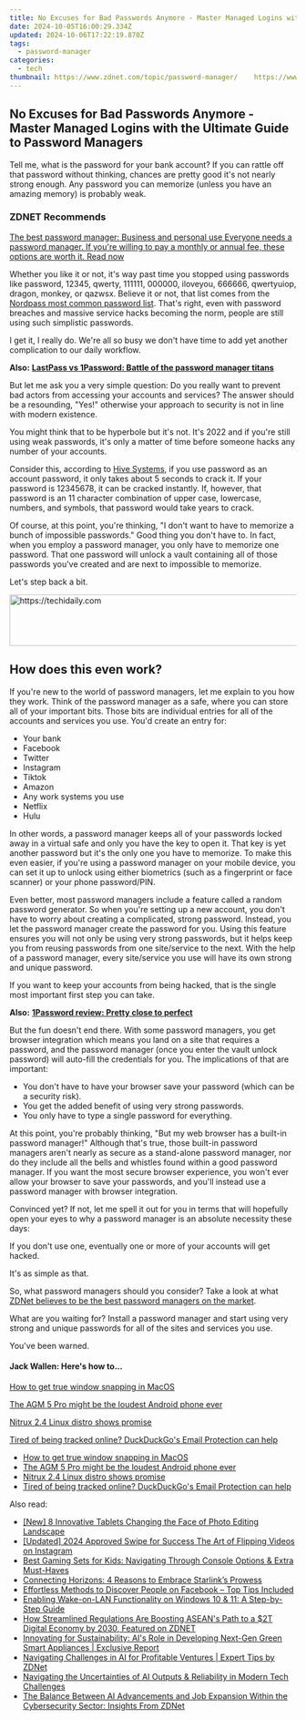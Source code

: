 ```yaml
---
title: No Excuses for Bad Passwords Anymore - Master Managed Logins with the Ultimate Guide to Password Managers
date: 2024-10-05T16:00:29.334Z
updated: 2024-10-06T17:22:19.870Z
tags:
  - password-manager
categories:
  - tech
thumbnail: https://www.zdnet.com/topic/password-manager/    https://www.zdnet.com/a/img/resize/6f102a6dee131833d9a15b866ae000f8180d53aa/2015/07/23/419173b1-ae0d-4a19-856d-f131fdf573dd/6.jpg?width=170&height=128&fit=crop&auto=webp
---
```


## No Excuses for Bad Passwords Anymore - Master Managed Logins with the Ultimate Guide to Password Managers

Tell me, what is the password for your bank account? If you can rattle off that password without thinking, chances are pretty good it's not nearly strong enough. Any password you can memorize (unless you have an amazing memory) is probably weak. 

### **ZDNET** Recommends

[The best password manager: Business and personal use Everyone needs a password manager. If you're willing to pay a monthly or annual fee, these options are worth it.  Read now](https://www.zdnet.com/article/best-password-manager/)

Whether you like it or not, it's way past time you stopped using passwords like password, 12345, qwerty, 111111, 000000, iloveyou, 666666, qwertyuiop, dragon, monkey, or qazwsx. Believe it or not, that list comes from the [Nordpass most common password list](https://nordpass.com/most-common-passwords-list/). That's right, even with password breaches and massive service hacks becoming the norm, people are still using such simplistic passwords.

I get it, I really do. We're all so busy we don't have time to add yet another complication to our daily workflow.

**Also:** [**LastPass vs 1Password: Battle of the password manager titans**](https://www.zdnet.com/article/lastpass-vs-1password/)

But let me ask you a very simple question: Do you really want to prevent bad actors from accessing your accounts and services? The answer should be a resounding, "Yes!" otherwise your approach to security is not in line with modern existence.

You might think that to be hyperbole but it's not. It's 2022 and if you're still using weak passwords, it's only a matter of time before someone hacks any number of your accounts. 

Consider this, according to [Hive Systems](https://www.hivesystems.io/blog/are-your-passwords-in-the-green), if you use password as an account password, it only takes about 5 seconds to crack it. If your password is 12345678, it can be cracked instantly. If, however, that password is an 11 character combination of upper case, lowercase, numbers, and symbols, that password would take years to crack.

Of course, at this point, you're thinking, "I don't want to have to memorize a bunch of impossible passwords." Good thing you don't have to. In fact, when you employ a password manager, you only have to memorize one password. That one password will unlock a vault containing all of those passwords you've created and are next to impossible to memorize.

Let's step back a bit.

<!-- affiliate ads begin -->
<a href="https://appsumo.8odi.net/c/5597632/2094480/7443" target="_top" id="2094480">
  <img src="//a.impactradius-go.com/display-ad/7443-2094480" border="0" alt="https://techidaily.com" width="728" height="90"/>
</a>
<img height="0" width="0" src="https://appsumo.8odi.net/i/5597632/2094480/7443" style="position:absolute;visibility:hidden;" border="0" />
<!-- affiliate ads end -->

## How does this even work?

If you're new to the world of password managers, let me explain to you how they work. Think of the password manager as a safe, where you can store all of your important bits. Those bits are individual entries for all of the accounts and services you use. You'd create an entry for:

* Your bank
* Facebook
* Twitter
* Instagram
* Tiktok
* Amazon
* Any work systems you use
* Netflix
* Hulu

In other words, a password manager keeps all of your passwords locked away in a virtual safe and only you have the key to open it. That key is yet another password but it's the only one you have to memorize. To make this even easier, if you're using a password manager on your mobile device, you can set it up to unlock using either biometrics (such as a fingerprint or face scanner) or your phone password/PIN. 

Even better, most password managers include a feature called a random password generator. So when you're setting up a new account, you don't have to worry about creating a complicated, strong password. Instead, you let the password manager create the password for you. Using this feature ensures you will not only be using very strong passwords, but it helps keep you from reusing passwords from one site/service to the next. With the help of a password manager, every site/service you use will have its own strong and unique password.

If you want to keep your accounts from being hacked, that is the single most important first step you can take. 

**Also:** [**1Password review: Pretty close to perfect**](https://www.zdnet.com/article/1password-review/)

But the fun doesn't end there. With some password managers, you get browser integration which means you land on a site that requires a password, and the password manager (once you enter the vault unlock password) will auto-fill the credentials for you. The implications of that are important:

* You don't have to have your browser save your password (which can be a security risk).
* You get the added benefit of using very strong passwords.
* You only have to type a single password for everything.

At this point, you're probably thinking, "But my web browser has a built-in password manager!" Although that's true, those built-in password managers aren't nearly as secure as a stand-alone password manager, nor do they include all the bells and whistles found within a good password manager. If you want the most secure browser experience, you won't ever allow your browser to save your passwords, and you'll instead use a password manager with browser integration.

Convinced yet? If not, let me spell it out for you in terms that will hopefully open your eyes to why a password manager is an absolute necessity these days:

If you don't use one, eventually one or more of your accounts will get hacked.

It's as simple as that.

So, what password managers should you consider? Take a look at what [ZDNet believes to be the best password managers on the market](https://www.zdnet.com/article/best-password-manager/).

What are you waiting for? Install a password manager and start using very strong and unique passwords for all of the sites and services you use.

You've been warned.

#### Jack Wallen: Here's how to...

[How to get true window snapping in MacOS](https://www.zdnet.com/article/how-to-get-true-window-snapping-in-macos/ "How to get true window snapping in MacOS")

[The AGM 5 Pro might be the loudest Android phone ever](https://www.zdnet.com/article/the-agm-5-pro-might-be-the-loudest-android-phone-ever/ "The AGM 5 Pro might be the loudest Android phone ever")

[Nitrux 2.4 Linux distro shows promise](https://www.zdnet.com/article/nitrux-2-4-linux-distribution-shows-promise-but-seems-rough-around-the-edges/ "Nitrux 2.4 Linux distro shows promise")

[Tired of being tracked online? DuckDuckGo's Email Protection can help](https://www.zdnet.com/article/tired-of-being-tracked-online-duckduckgos-email-protection-can-help/ "Tired of being tracked online? DuckDuckGo's Email Protection can help")

* [How to get true window snapping in MacOS](https://www.zdnet.com/article/how-to-get-true-window-snapping-in-macos/ "How to get true window snapping in MacOS")
* [The AGM 5 Pro might be the loudest Android phone ever](https://www.zdnet.com/article/the-agm-5-pro-might-be-the-loudest-android-phone-ever/ "The AGM 5 Pro might be the loudest Android phone ever")
* [Nitrux 2.4 Linux distro shows promise](https://www.zdnet.com/article/nitrux-2-4-linux-distribution-shows-promise-but-seems-rough-around-the-edges/ "Nitrux 2.4 Linux distro shows promise")
* [Tired of being tracked online? DuckDuckGo's Email Protection can help](https://www.zdnet.com/article/tired-of-being-tracked-online-duckduckgos-email-protection-can-help/ "Tired of being tracked online? DuckDuckGo's Email Protection can help")

<ins class="adsbygoogle"
     style="display:block"
     data-ad-format="autorelaxed"
     data-ad-client="ca-pub-7571918770474297"
     data-ad-slot="1223367746"></ins>

<ins class="adsbygoogle"
     style="display:block"
     data-ad-client="ca-pub-7571918770474297"
     data-ad-slot="8358498916"
     data-ad-format="auto"
     data-full-width-responsive="true"></ins>

<span class="atpl-alsoreadstyle">Also read:</span>
<div><ul>
<li><a href="https://extra-resources.techidaily.com/new-8-innovative-tablets-changing-the-face-of-photo-editing-landscape/"><u>[New] 8 Innovative Tablets Changing the Face of Photo Editing Landscape</u></a></li>
<li><a href="https://instagram-video-files.techidaily.com/updated-2024-approved-swipe-for-success-the-art-of-flipping-videos-on-instagram/"><u>[Updated] 2024 Approved Swipe for Success The Art of Flipping Videos on Instagram</u></a></li>
<li><a href="https://techtrends.techidaily.com/best-gaming-sets-for-kids-navigating-through-console-options-and-extra-must-haves/"><u>Best Gaming Sets for Kids: Navigating Through Console Options & Extra Must-Haves</u></a></li>
<li><a href="https://buynow-marvelous.techidaily.com/connecting-horizons-4-reasons-to-embrace-starlinks-prowess/"><u>Connecting Horizons: 4 Reasons to Embrace Starlink’s Prowess</u></a></li>
<li><a href="https://techno-recovery.techidaily.com/effortless-methods-to-discover-people-on-facebook-top-tips-included/"><u>Effortless Methods to Discover People on Facebook – Top Tips Included</u></a></li>
<li><a href="https://win-forum.techidaily.com/enabling-wake-on-lan-functionality-on-windows-10-and-11-a-step-by-step-guide/"><u>Enabling Wake-on-LAN Functionality on Windows 10 & 11: A Step-by-Step Guide</u></a></li>
<li><a href="https://app-tips.techidaily.com/how-streamlined-regulations-are-boosting-aseans-path-to-a-2t-digital-economy-by-2030-featured-on-zdnet/"><u>How Streamlined Regulations Are Boosting ASEAN's Path to a $2T Digital Economy by 2030, Featured on ZDNET</u></a></li>
<li><a href="https://app-tips.techidaily.com/innovating-for-sustainability-ais-role-in-developing-next-gen-green-smart-appliances-exclusive-report/"><u>Innovating for Sustainability: AI's Role in Developing Next-Gen Green Smart Appliances | Exclusive Report</u></a></li>
<li><a href="https://app-tips.techidaily.com/navigating-challenges-in-ai-for-profitable-ventures-expert-tips-by-zdnet/"><u>Navigating Challenges in AI for Profitable Ventures | Expert Tips by ZDNet</u></a></li>
<li><a href="https://app-tips.techidaily.com/navigating-the-uncertainties-of-ai-outputs-and-reliability-in-modern-tech-challenges/"><u>Navigating the Uncertainties of AI Outputs & Reliability in Modern Tech Challenges</u></a></li>
<li><a href="https://app-tips.techidaily.com/the-balance-between-ai-advancements-and-job-expansion-within-the-cybersecurity-sector-insights-from-zdnet/"><u>The Balance Between AI Advancements and Job Expansion Within the Cybersecurity Sector: Insights From ZDNet</u></a></li>
</ul></div>

